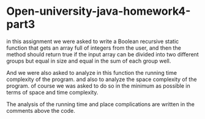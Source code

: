 # Open-university-java-homework4-part3
in this assignment we were asked to write a Boolean recursive static function that gets an array full of integers from the user, and then the method should return true if the input array can be divided into two different groups but equal in size and equal in the sum of each group well.

And we were also asked to analyze in this function the running time complexity of the program. and also to analyze the space complexity of the program. of course we was asked to do so in the minimum as possible in terms of space and time complexity.

The analysis of the running time and place complications are written in the comments above the code.
